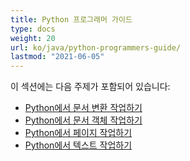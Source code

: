 ```yaml
---
title: Python 프로그래머 가이드
type: docs
weight: 20
url: ko/java/python-programmers-guide/
lastmod: "2021-06-05"
---
```


이 섹션에는 다음 주제가 포함되어 있습니다:

- [Python에서 문서 변환 작업하기](/pdf/java/working-with-document-conversion-in-python/)
- [Python에서 문서 객체 작업하기](/pdf/java/working-with-document-object-in-python/)
- [Python에서 페이지 작업하기](/pdf/java/working-with-pages-in-python/)
- [Python에서 텍스트 작업하기](/pdf/java/working-with-text-in-python/)